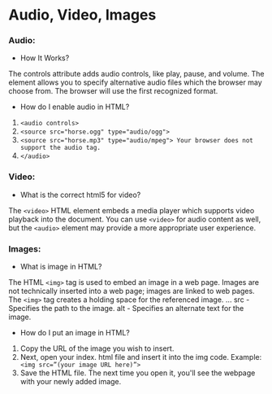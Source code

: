 # Audio, Video, Images

### Audio:


- How It Works?

The controls attribute adds audio controls, like play, pause, and volume. The <source> element allows you to specify alternative audio files which the browser may choose from. The browser will use the first recognized format.  

- How do I enable audio in HTML?  

1. `<audio controls>`
2. `<source src="horse.ogg" type="audio/ogg">`
3. `<source src="horse.mp3" type="audio/mpeg"> Your browser does not support the audio tag.`
4. `</audio>`

### Video:

- What is the correct html5 for video?

The `<video>` HTML element embeds a media player which supports video playback into the document. You can use `<video>` for audio content as well, but the `<audio>` element may provide a more appropriate user experience.


### Images:

- What is image in HTML?

The HTML `<img>` tag is used to embed an image in a web page. Images are not technically inserted into a web page; images are linked to web pages. The `<img>` tag creates a holding space for the referenced image. ... src - Specifies the path to the image. alt - Specifies an alternate text for the image.

- How do I put an image in HTML?

1. Copy the URL of the image you wish to insert.
2. Next, open your index. html file and insert it into the img code. Example:` <img src=”(your image URL here)”>`
3. Save the HTML file. The next time you open it, you'll see the webpage with your newly added image.